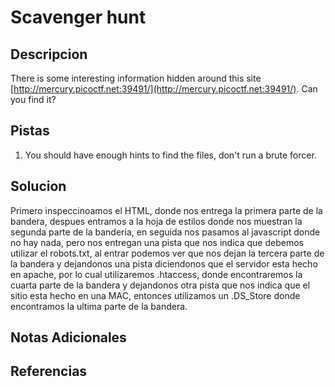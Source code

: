 # Scavenger hunt

## Descripcion
There is some interesting information hidden around this site [http://mercury.picoctf.net:39491/](http://mercury.picoctf.net:39491/). Can you find it?

## Pistas
1. You should have enough hints to find the files, don't run a brute forcer.

## Solucion 
Primero inspeccinoamos el HTML, donde nos entrega la primera parte de la bandera, despues entramos a la hoja de estilos donde nos muestran la segunda parte de la banderia, en seguida nos pasamos al javascript donde no hay nada, pero nos entregan una pista que nos indica que debemos utilizar el robots.txt, al entrar podemos ver que nos dejan la tercera parte de la bandera y dejandonos una pista diciendonos que el servidor esta hecho en apache, por lo cual utilizaremos .htaccess, donde encontraremos la cuarta parte de la bandera y dejandonos otra pista que nos indica que el sitio esta hecho en una MAC, entonces utilizamos un .DS_Store donde encontramos la ultima parte de la bandera. 

## Notas Adicionales

## Referencias